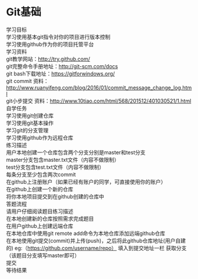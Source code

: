 # Git基础
学习目标</br>
学习使用基本git指令对你的项目进行版本控制</br>
学习使用github作为你的项目托管平台</br>
学习资料</br>
git教学网站：http://try.github.com/</br>
git完整命令手册地址：http://git-scm.com/docs</br>
git bash下载地址：https://gitforwindows.org/</br>
git commit 资料：http://www.ruanyifeng.com/blog/2016/01/commit_message_change_log.html</br>
git小步提交 资料：http://www.10tiao.com/html/568/201512/401030521/1.html</br>
自学任务</br>
学习使用git创建仓库</br>
学习使用git基本操作</br>
学习git的分支管理</br>
学习使用github作为远程仓库</br>
练习描述</br>
用户本地创建一个仓库包含两个分支分别是master和test分支</br>
master分支包含master.txt文件（内容不做限制）</br>
test分支包含test.txt文件（内容不做限制）</br>
每条分支至少包含两次commit</br>
在github上注册账户（如果已经有账户的同学，可直接使用你的账户）</br>
在github上创建一个新的仓库</br>
将你本地项目提交到在github创建的仓库中</br>
答题流程</br>
请用户仔细阅读题目练习描述</br>
在本地创建新的仓库按照需求完成题目</br>
在用户github上创建远端仓库</br>
在本地仓库中使用git remote add命令为本地仓库添加远端github仓库</br>
在本地使用git提交(commit)并上传(push)，之后将此github仓库地址(用户自建的) eg:（https://github.com/username/repo） 填入到提交地址一栏
获取分支（该题目分支填写master即可）</br>
提交</br>
等待结果</br>
